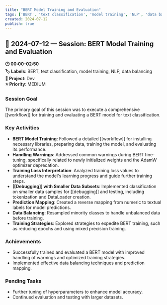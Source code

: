 ```yaml
---
title: "BERT Model Training and Evaluation"
tags: ['BERT', 'text classification', 'model training', 'NLP', 'data balancing']
created: 2024-07-12
publish: true
---
```


## 📅 2024-07-12 — Session: BERT Model Training and Evaluation

**🕒 00:00–02:50**  
**🏷️ Labels**: BERT, text classification, model training, NLP, data balancing  
**📂 Project**: Dev  
**⭐ Priority**: MEDIUM  


### Session Goal
The primary goal of this session was to execute a comprehensive [[workflow]] for training and evaluating a BERT model for text classification.

### Key Activities
- **BERT Model Training**: Followed a detailed [[workflow]] for installing necessary libraries, preparing data, training the model, and evaluating its performance.
- **Handling Warnings**: Addressed common warnings during BERT fine-tuning, specifically related to newly initialized weights and the AdamW optimizer deprecation.
- **Training Loss Interpretation**: Analyzed training loss values to understand the model's learning progress and guide further training steps.
- **[[Debugging]] with Smaller Data Subsets**: Implemented classification on smaller data samples for [[debugging]] and testing, including tokenization and DataLoader creation.
- **Prediction Mapping**: Created a reverse mapping from numeric to textual labels for model predictions.
- **Data Balancing**: Resampled minority classes to handle unbalanced data before training.
- **Training Strategies**: Explored strategies to expedite BERT training, such as reducing epochs and using mixed precision training.

### Achievements
- Successfully trained and evaluated a BERT model with improved handling of warnings and optimized training strategies.
- Implemented effective data balancing techniques and prediction mapping.

### Pending Tasks
- Further tuning of hyperparameters to enhance model accuracy.
- Continued evaluation and testing with larger datasets.
